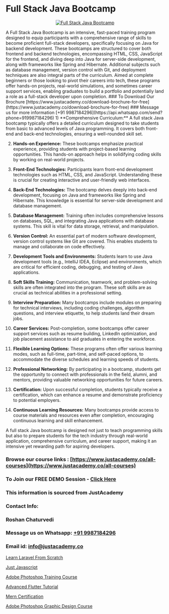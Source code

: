 # Full Stack Java Bootcamp

<p align="center">
  <a href="https://justacademy.co/program-detail/full-stack-web-development">
    <img src="https://justacademy.co/storage2/program_images/1704700371.webp" alt="Full Stack Java Bootcamp">
  </a>
</p>
A Full Stack Java Bootcamp is an intensive, fast-paced training program designed to equip participants with a comprehensive range of skills to become proficient full-stack developers, specifically focusing on Java for backend development. These bootcamps are structured to cover both frontend and backend technologies, encompassing HTML, CSS, JavaScript for the frontend, and diving deep into Java for server-side development, along with frameworks like Spring and Hibernate. Additional subjects such as database management, version control with Git, and deployment techniques are also integral parts of the curriculum. Aimed at complete beginners or those looking to pivot their careers into tech, these programs offer hands-on projects, real-world simulations, and sometimes career support services, enabling graduates to build a portfolio and potentially land a role as a full-stack developer upon completion.
### To Download Our Brochure [https://www.justacademy.co/download-brochure-for-free](https://www.justacademy.co/download-brochure-for-free)
### Message us for more information [+91 9987184296](https://api.whatsapp.com/send?phone=919987184296)
1) **Comprehensive Curriculum:** A full stack Java bootcamp typically offers a detailed curriculum designed to take students from basic to advanced levels of Java programming. It covers both front-end and back-end technologies, ensuring a well-rounded skill set.
   
2) **Hands-on Experience:** These bootcamps emphasize practical experience, providing students with project-based learning opportunities. This hands-on approach helps in solidifying coding skills by working on real-world projects.

3) **Front-End Technologies:** Participants learn front-end development technologies such as HTML, CSS, and JavaScript. Understanding these is crucial for creating interactive and user-friendly web interfaces.

4) **Back-End Technologies:** The bootcamp delves deeply into back-end development, focusing on Java and frameworks like Spring and Hibernate. This knowledge is essential for server-side development and database management.

5) **Database Management:** Training often includes comprehensive lessons on databases, SQL, and integrating Java applications with database systems. This skill is vital for data storage, retrieval, and manipulation.

6) **Version Control:** An essential part of modern software development, version control systems like Git are covered. This enables students to manage and collaborate on code effectively.

7) **Development Tools and Environments:** Students learn to use Java development tools (e.g., IntelliJ IDEA, Eclipse) and environments, which are critical for efficient coding, debugging, and testing of Java applications.

8) **Soft Skills Training:** Communication, teamwork, and problem-solving skills are often integrated into the program. These soft skills are as crucial as technical abilities in a professional setting.

9) **Interview Preparation:** Many bootcamps include modules on preparing for technical interviews, including coding challenges, algorithm questions, and interview etiquette, to help students land their dream jobs.

10) **Career Services:** Post-completion, some bootcamps offer career support services such as resume building, LinkedIn optimization, and job placement assistance to aid graduates in entering the workforce.

11) **Flexible Learning Options:** These programs often offer various learning modes, such as full-time, part-time, and self-paced options, to accommodate the diverse schedules and learning speeds of students.

12) **Professional Networking:** By participating in a bootcamp, students get the opportunity to connect with professionals in the field, alumni, and mentors, providing valuable networking opportunities for future careers.

13) **Certification:** Upon successful completion, students typically receive a certification, which can enhance a resume and demonstrate proficiency to potential employers.

14) **Continuous Learning Resources:** Many bootcamps provide access to course materials and resources even after completion, encouraging continuous learning and skill enhancement.

A full stack Java bootcamp is designed not just to teach programming skills but also to prepare students for the tech industry through real-world application, comprehensive curriculum, and career support, making it an intensive yet rewarding path for aspiring developers.

### Browse our course links : [https://www.justacademy.co/all-courses](https://www.justacademy.co/all-courses) 
### To Join our FREE DEMO Session - [Click Here](https://www.justacademy.co/register-for-course-demo)


### This information is sourced from JustAcademy
### Contact Info:
### Roshan Chaturvedi
### Message us on Whatsapp: [+91 9987184296](https://api.whatsapp.com/send?phone=919987184296)
### Email id: [info@justacademy.co](mailto:info@justacademy.co)
                
[Learn Laravel From Scratch](https://www.linkedin.com/pulse/learn-laravel-from-scratch-justacademy-jaipur-jjxte?trackingId=CCDqurNGsYPMdGfnZde1kQ%3D%3D&lipi=urn%3Ali%3Apage%3Ad_flagship3_company_admin%3B6gVpALX0TnilEAnvQeHuDw%3D%3D)

[Just Javascript](https://www.linkedin.com/pulse/just-javascript-justacademy-ahmedabad-oyvie?trackingId=1YVrS11N2niYlwq4bDEBZQ%3D%3D&lipi=urn%3Ali%3Apage%3Ad_flagship3_company_admin%3BaDgp3xTAQPe9zxsqrS35EA%3D%3D)

[Adobe Photoshop Training Course](https://medium.com/@roneet705/adobe-photoshop-training-course-12a7329dcdc1)

[Advanced Flutter Tutorial](https://medium.com/@pzade254/advanced-flutter-tutorial-3fa81cbd866c)

[Mern Certification](https://justacademyin.github.io/justacademy/mern-certification)

[Adobe Photoshop Graphic Design Course](https://justacademyin.github.io/justacademy/adobe-photoshop-graphic-design-course)

